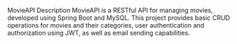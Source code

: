 MovieAPI
Description
MovieAPI is a RESTful API for managing movies, developed using Spring Boot and MySQL. 
This project provides basic CRUD operations for movies and their categories, 
user authentication and authorization using JWT, as well as email sending capabilities.



